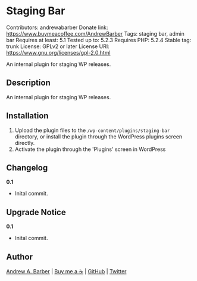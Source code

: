 # Staging Bar

Contributors: andrewabarber
Donate link: https://www.buymeacoffee.com/AndrewBarber
Tags: staging bar, admin bar
Requires at least: 5.1
Tested up to: 5.2.3
Requires PHP: 5.2.4
Stable tag: trunk
License: GPLv2 or later
License URI: https://www.gnu.org/licenses/gpl-2.0.html

An internal plugin for staging WP releases.

## Description

An internal plugin for staging WP releases.

## Installation

1. Upload the plugin files to the `/wp-content/plugins/staging-bar` directory, or install the plugin through the WordPress plugins screen directly.
2. Activate the plugin through the 'Plugins' screen in WordPress

## Changelog

**0.1**

- Inital commit.

## Upgrade Notice

**0.1**

- Inital commit.

## Author

[Andrew A. Barber](https://andrewbarber.me) | [Buy me a ☕](https://www.buymeacoffee.com/AndrewBarber) | [GitHub](https://github.com/andrewbarber/) | [Twitter](https://twitter.com/AndrewBarber)
